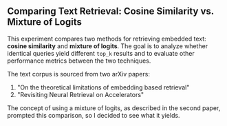 ## Comparing Text Retrieval: Cosine Similarity vs. Mixture of Logits

This experiment compares two methods for retrieving embedded text: **cosine similarity** and **mixture of logits**. The goal is to analyze whether identical queries yield different `top_k` results and to evaluate other performance metrics between the two techniques.

The text corpus is sourced from two arXiv papers:

1.  "On the theoretical limitations of embedding based retrieval"
2.  "Revisiting Neural Retrieval on Accelerators"

The concept of using a mixture of logits, as described in the second paper, prompted this comparison, so I decided to see what it yields.